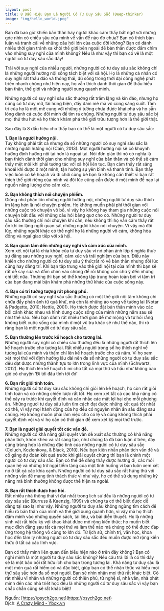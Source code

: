 ```yaml
---
layout: post
title: 8 Dấu Hiệu Bạn Là Người Có Tư Duy Sâu Sắc (Deep-thinker)
image: "img/hello_world.jpeg"
---
```


Bạn đã bao giờ khiến bản thân hay người khác cảm thấy bất ngờ với những góc nhìn có chiều sâu của mình về vấn đề nào đó chưa? Bạn có thích bàn luận và tranh cãi về những câu hỏi lớn của cuộc đời không? Bạn có dành nhiều thời gian tránh xa khỏi thế giới bên ngoài để bản thân được đắm chìm vào những suy nghĩ của mình không? Nếu là như vậy thì bạn có vẻ là một người có tư duy sâu sắc đấy!

Trái với suy nghĩ của nhiều người, những người có tư duy sâu sắc không chỉ là những người hướng nội sống tách biệt với xã hội. Họ là những cá nhân có suy nghĩ rất thấu đáo và thông thái, dù sống trong thời đại công nghệ phát triển nhanh chóng như hiện nay, họ vẫn thích dành thời gian để thấu hiểu bản thân, thế giới và những người xung quanh mình.

Những người có suy nghĩ sâu sắc thường rất trầm lặng và kín đáo, nhưng họ cũng có tư duy mở, tài hùng biện, đầy đam mê mà vô cùng sáng suốt. Tâm trí của họ là một mê cung với những ý tưởng chưa được khai phá và họ sẵn lòng dành cả cuộc đời mình để tìm ra chúng. Những người tư duy sâu sắc bị mọi thứ thu hút và họ thích khám phá thế giới trừu tượng hơn là thế giới thật.

Sau đây là 8 dấu hiệu cho thấy bạn có thể là một người có tư duy sâu sắc:

**1. Bạn là người hướng nội.**  
Tuy không phải tất cả nhưng đa số những người có suy nghĩ sâu sắc là những người hướng nội (Cain, 2013). Một người hướng nội sẽ có khuynh hướng định hướng nội tại hơn là ngoại tại. Nói đơn giản thì nó có nghĩa là bạn thích dành thời gian cho những suy nghĩ của bản thân và có thể sẽ cảm thấy mệt mỏi khi phải tương tác với xã hội liên tục. Bạn cảm thấy rất sảng khoái khi được ở một mình, tận hưởng sự yên bình và thanh tĩnh. Bạn thấy việc luôn có kế hoạch và đi chơi cùng bè bạn là không cần thiết vì bạn rất thích thế giới riêng của mình và đôi lúc cũng cần được ở một mình để nạp lại nguồn năng lượng cho cảm xúc.

**2. Bạn không thích nói chuyện phiếm.**  
Giống như phần lớn những người hướng nội, những người tư duy sâu thích im lặng hơn là nói chuyện phiếm. Họ không muốn phải phí thời gian với những cuộc trò chuyện vô bổ, vì vậy họ không hay tham gia những cuộc nói chuyện bắt đầu với những câu hỏi bâng quơ cho có.  Những người tư duy sâu sắc thường chỉ nói chuyện khi cần, nếu không thì họ vẫn cảm thấy rất ổn khi im lặng ngồi quan sát những người khác nói chuyện. Vì vậy mà đôi lúc, những người khác có thể nghĩ họ là những người vô cảm, không hòa đồng và ngại giao tiếp với xã hội.

**3. Bạn quan tâm đến những suy nghĩ và cảm xúc của mình.**  
Xem xét nội tại là chìa khóa của tư duy sâu vì nó phản ánh lớp  ý nghĩa thực sự đằng sau những suy nghĩ, cảm xúc và trải nghiệm của bạn. Điều này khiến cho những người có tư duy sâu ý thứcrất rõ về bản thân nhưng đôi lúc cũng hay đãng trí. Khi bạn tập trung vào thế giới nội tại của mình thì bạn sẽ rất dễ say sưa và đắm chìm vào chúng để rồi không còn chú ý đến những chi tiết nữa. Thường thì bạn sẽ thể không tập trung hoàn toàn bởi vì tâm trí của bạn đang mải bận khám phá những thứ khác của cuộc sống này.

**4. Bạn có trí tưởng tượng rất phong phú.**  
Những người có suy nghĩ sâu sắc thường có một thế giới nội tâm không chỉ chứa đầy phản ảnh từ quá khứ, mà còn là những ảo vọng về tương lai (Notar & Padgette, 2010; Nettle, 2001). Họ thích được đặt bản thân mình vào các bối cảnh khác nhau và hình dung cuộc sống của mình những năm sau sẽ như thế nào. Nếu bạn dành rất nhiều thời gian để mơ mộng và tự hỏi rằng không biết cuộc sống của mình ở một vũ trụ khác sẽ như thế nào, thì rõ ràng bạn là một người có tư duy sâu sắc.

**5. Bạn thường lên trước kế hoạch cho tương lai.**  
Những người suy nghĩ có chiều sâu thường đều là những người rất thích lên kế hoạch trước cho tương lai. Rất nhiều người trong số họ thích nghĩ về tương lai của mình và thậm chí lên kế hoạch trước cho cả năm. Vì họ xem xét mọi thứ với định hướng lâu dài nên đa số những người có tư duy sâu sắc đều đạt được những thành tựu to lớn trong lĩnh vực của mình (Schwartz, 2012). Họ thích lên kế hoạch tỉ mỉ cho tất cả mọi thứ và hầu như không bao giờ có chuyện  ‘Đi tới đâu tính tới đó’

**6. Bạn rất giỏi tính toán.**  
Những người có tư duy sâu sắc không chỉ giỏi lên kế hoạch, họ còn rất giỏi tính toán và có những chiến lược rất tốt. Họ xem xét tất cả các khả năng có thể xảy ra trước khi quyết định và cân nhắc các mặt lợi hại cho mỗi phương án. Những người tư duy sâu luôn tìm cách đạt được những kết quả tốt nhất có thể, vì vậy mọi hành động của họ đều có nguyên nhân ẩn sâu đằng sau chúng. Họ không muốn phải làm việc cho có lệ và cũng không thích phải quyết định vội vã vì họ cần có thời gian để xem xét kỹ mọi thứ trước.

**7. Bạn là người giải quyết tốt các vấn đề.**  
Những người có khả năng giải quyết vấn đề xuất sắc thường có khả năng phân tích, khôn khéo và rất sáng tạo, như chúng ta đã bàn luận ở trên, đây cũng trùng hợp là những đặc tính của những người có tư duy sâu sắc (Celuch, Kozlenkova, & Black, 2010). Nếu bạn kiên nhẫn phân tích vấn đề và cố gắng dự đoán kết quả trước khi giải quyết chúng thì bạn là chính một người có tư duy sâu sắc. Bạn có thể dễ dàng thấy được hướng đi, các mối quan hệ và những trở ngại tiềm tàng của một tình huống vì bạn luôn xem xét nó ở tất cả các khía cạnh. Những người có tư duy sâu sắc rất hứng thú với những vấn đề mang tính thách thức vì như vậy, họ có thể sử dụng những kỹ năng mà bình thường không được thể hiện ra ngoài.

**8. Bạn rất thích được học hỏi.**  
Rất nhiều nhà thông thái vĩ đại nhất trong lịch sử đều là những người có tư duy sâu sắc (Burruss & Kaenzig, 1999) và chúng ta có thể biết được dễ dàng tại sao lại như vậy. Những người tư duy sâu không ngừng tìm cách để hiểu rõ bản thân của mình và thế giới xung quanh hơn, vì vậy mà họ thích đắm mình vào những quyển sách, tài liệu, và bài diễn thuyết. Họ là những sinh vật rất hiếu kỳ với khao khát được mở rộng kiến thức; họ muốn biết mục đích đằng sau tất cả mọi thứ và làm thế nào mà chúng có thể được đáp ứng trong hệ thống vô cùng to lớn đó. Từ lịch sử, chính trị, văn học, khoa học đến tâm lý những người có tư duy sâu sắc đều muốn được mở rộng kiến thức ở tất cả các lĩnh vực.

Bạn có thấy mình liên quan đến biểu hiện nào ở trên đây không? Bạn có nghĩ mình là một người tư duy sâu sắc không? Nếu câu trả lời là có thì đây sẽ là một bảo bối rất hữu ích cho bạn trong tương lai. Khả năng tư duy sâu là một món quà rất hiếm có và đặc biệt, giúp bạn có thể nhận thức và hiểu mọi thứ sâu sắc hơn đa số mọi người. Bạn sẽ nhìn nhận mọi thứ rất khác biệt. Có rất nhiều vĩ nhân và những người có thiên phú, từ nghệ sĩ, nhà văn, nhà phát minh đến các nhà triết học đều là những người có tư duy sâu sắc vì vậy bạn chắc chắn cũng sẽ rất khác biệt!

Nguồn: [https://psych2go.net](https://psych2go.net)  
Dịch: [A Crazy Mind - Ybox.vn](https://www.facebook.com/acrazymindVN/)